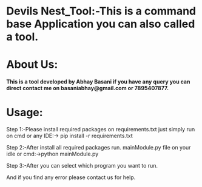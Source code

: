 # Devils Nest_Tool:-This is a command base Application you can also called a tool.
<h1>About Us:</h1>
<h4>This is a tool developed by Abhay Basani if you have any query you can direct contact me on basaniabhay@gmail.com or 7895407877.</h4>
<h1>Usage:</h1>
Step 1:-Please install required packages on requirements.txt
just simply run on cmd or any IDE:->  pip install -r requirements.txt

Step 2:-After install all required packages run. mainModule.py file 
on your idle or cmd:->python mainModule.py

Step 3:-After you can select which program you want to run.

And if you find any error please contact us for help.